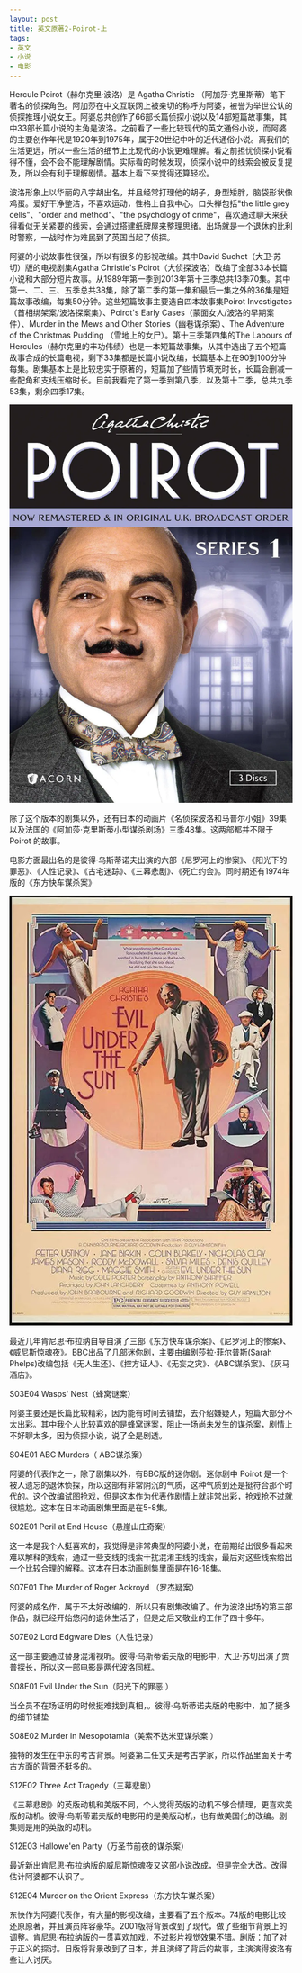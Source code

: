 ```yaml
---
layout: post
title: 英文原著2-Poirot-上
tags:
- 英文
- 小说
- 电影
---
```


<style>
article img {
    width: 400px;
    height: auto;
    float: left;
}
</style>

Hercule Poirot（赫尔克里·波洛）是 Agatha Christie （阿加莎·克里斯蒂）笔下著名的侦探角色。阿加莎在中文互联网上被亲切的称呼为阿婆，被誉为举世公认的侦探推理小说女王。阿婆总共创作了66部长篇侦探小说以及14部短篇故事集，其中33部长篇小说的主角是波洛。之前看了一些比较现代的英文通俗小说，而阿婆的主要创作年代是1920年到1975年，属于20世纪中叶的近代通俗小说。离我们的生活更远，所以一些生活的细节上比现代的小说更难理解。看之前担忧侦探小说看得不懂，会不会不能理解剧情。实际看的时候发现，侦探小说中的线索会被反复提及，所以会有利于理解剧情。基本上看下来觉得还算轻松。

波洛形象上以华丽的八字胡出名，并且经常打理他的胡子，身型矮胖，脑袋形状像鸡蛋。爱好干净整洁，不喜欢运动，性格上自我中心。口头禅包括"the little grey cells"、"order and method"、"the psychology of crime"，喜欢通过聊天来获得看似无关紧要的线索，会通过搭建纸牌屋来整理思绪。出场就是一个退休的比利时警察，一战时作为难民到了英国当起了侦探。

阿婆的小说故事性很强，所以有很多的影视改编。其中David Suchet（大卫·苏切）版的电视剧集Agatha Christie's Poirot（大侦探波洛）改编了全部33本长篇小说和大部分短片故事。从1989年第一季到2013年第十三季总共13季70集。其中第一、二、三、五季总共38集，除了第二季的第一集和最后一集之外的36集是短篇故事改编，每集50分钟。这些短篇故事主要选自四本故事集Poirot Investigates（首相绑架案/波洛探案集）、Poirot's Early Cases（蒙面女人/波洛的早期案件）、Murder in the Mews and Other Stories（幽巷谋杀案）、The Adventure of the Christmas Pudding （雪地上的女尸）。第十三季第四集的The Labours of Hercules（赫尔克里的丰功伟绩）也是一本短篇故事集，从其中选出了五个短篇故事合成的长篇电视，剩下33集都是长篇小说改编，长篇基本上在90到100分钟每集。剧集基本上是比较忠实于原著的，短篇加了些情节填充时长，长篇会删减一些配角和支线压缩时长。目前我看完了第一季到第八季，以及第十二季，总共九季53集，剩余四季17集。

![poirot_s1](../assets/image/poirot/poirot_s1.png)

除了这个版本的剧集以外，还有日本的动画片《名侦探波洛和马普尔小姐》39集以及法国的《阿加莎·克里斯蒂小型谋杀剧场》三季48集。这两部都并不限于 Poirot 的故事。

电影方面最出名的是彼得·乌斯蒂诺夫出演的六部《尼罗河上的惨案》、《阳光下的罪恶》、《人性记录》、《古宅迷踪》、《三幕悲剧》、《死亡约会》。同时期还有1974年版的《东方快车谋杀案》

![Evil_Under_the_Sun](../assets/image/poirot/Evil_Under_the_Sun.png)


最近几年肯尼思·布拉纳自导自演了三部《东方快车谋杀案》、《尼罗河上的惨案》、《威尼斯惊魂夜》。BBC出品了几部迷你剧，主要由编剧莎拉·菲尔普斯(Sarah Phelps)改编包括《无人生还》、《控方证人》、《无妄之灾》、《ABC谋杀案》、《灰马酒店》。



S03E04 Wasps' Nest（蜂窝谜案）

阿婆主要还是长篇比较精彩，因为能有时间去铺垫，去介绍嫌疑人，短篇大部分不太出彩。其中我个人比较喜欢的是蜂窝谜案，阻止一场尚未发生的谋杀案，剧情上不好聊太多，因为侦探小说，说了全是剧透。



S04E01 ABC Murders（ ABC谋杀案）

阿婆的代表作之一，除了剧集以外，有BBC版的迷你剧。迷你剧中 Poirot 是一个被人遗忘的退休侦探，所以这部有非常阴沉的气质，这种气质到还是挺符合那个时代的。这个改编试图抢戏，但是这本作为代表作剧情上就非常出彩，抢戏抢不过就很尴尬。这本在日本动画剧集里面是在5-8集。



S02E01 Peril at End House（悬崖山庄奇案）

这一本是我个人挺喜欢的，我觉得是非常典型的阿婆小说，在前期给出很多看起来难以解释的线索，通过一些支线的线索干扰混淆主线的线索，最后对这些线索给出一个比较合理的解释。这本在日本动画剧集里面是在16-18集。



S07E01 The Murder of Roger Ackroyd （罗杰疑案）

阿婆的成名作，属于不太好改编的，所以只有剧集改编了。作为波洛出场的第三部作品，就已经开始悠闲的退休生活了，但是之后又敬业的工作了四十多年。



S07E02 Lord Edgware Dies（人性记录）

这一部主要通过替身混淆视听。彼得·乌斯蒂诺夫版的电影中，大卫·苏切出演了贾普探长，所以这一部电影是两代波洛同框。



S08E01 Evil Under the Sun（阳光下的罪恶 ）

当全员不在场证明的时候挺难找到真相，。彼得·乌斯蒂诺夫版的电影中，加了挺多的细节铺垫



S08E02 Murder in Mesopotamia（美索不达米亚谋杀案 ）

独特的发生在中东的考古背景。阿婆第二任丈夫是考古学家，所以作品里面关于考古方面的背景还挺多的。



S12E02 Three Act Tragedy（三幕悲剧）

《三幕悲剧》的英版动机和美版不同，个人觉得英版的动机不够合情理，更喜欢美版的动机。彼得·乌斯蒂诺夫版的电影用的是美版动机，也有做美国化的改编。剧集则是用的英版的动机。



S12E03 Hallowe'en Party（万圣节前夜的谋杀案）

最近新出肯尼思·布拉纳版的威尼斯惊魂夜又这部小说改成，但是完全大改。改得估计阿婆都不认识了。



S12E04 Murder on the Orient Express（东方快车谋杀案）

东快作为阿婆代表作，有大量的影视改编，主要看了五个版本。74版的电影比较还原原著，并且演员阵容豪华。2001版将背景改到了现代，做了些细节背景上的调整。肯尼思·布拉纳版的一贯喜欢加戏，不过影片视觉效果不错。剧版：加了对于正义的探讨。日版将背景改到了日本，并且演绎了背后的故事，主演演得波洛有些让人讨厌。

